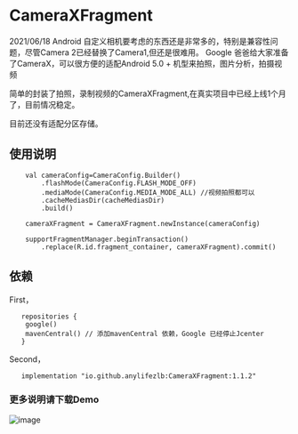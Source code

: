 # CameraXFragment

2021/06/18
Android 自定义相机要考虑的东西还是非常多的，特别是兼容性问题，尽管Camera 2已经替换了Camera1,但还是很难用。
Google 爸爸给大家准备了CameraX，可以很方便的适配Android 5.0 + 机型来拍照，图片分析，拍摄视频

简单的封装了拍照，录制视频的CameraXFragment,在真实项目中已经上线1个月了，目前情况稳定。

目前还没有适配分区存储。



## 使用说明

        val cameraConfig=CameraConfig.Builder()
            .flashMode(CameraConfig.FLASH_MODE_OFF)
            .mediaMode(CameraConfig.MEDIA_MODE_ALL) //视频拍照都可以
            .cacheMediasDir(cacheMediasDir)
            .build()

        cameraXFragment = CameraXFragment.newInstance(cameraConfig)

        supportFragmentManager.beginTransaction()
            .replace(R.id.fragment_container, cameraXFragment).commit()
## 依赖
   First，   
   
       repositories {
        google()
        mavenCentral() // 添加mavenCentral 依赖，Google 已经停止Jcenter
       }

   Second，   
   
       implementation "io.github.anylifezlb:CameraXFragment:1.1.2"


### 更多说明请下载Demo
![image](https://user-images.githubusercontent.com/15169396/142362234-4300c052-cee6-4a1d-b835-baab7ae9e9b6.png)

